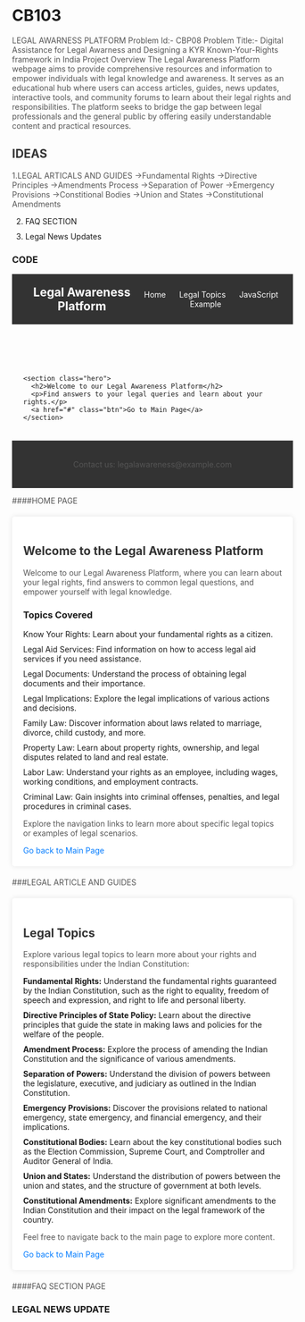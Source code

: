 # CB103
LEGAL AWARNESS PLATFORM
Problem Id:- CBP08 
Problem Title:- Digital Assistance for Legal Awarness and Designing a KYR Known-Your-Rights framework in India
Project Overview
The Legal Awareness Platform webpage aims to provide comprehensive
resources and information to empower individuals with legal knowledge and awareness.
It serves as an educational hub where users can access articles, guides, news updates,
interactive tools, and community forums to learn about their legal rights and responsibilities.
The platform seeks to bridge the gap between legal professionals and the general public by offering 
easily understandable content and practical resources.

## IDEAS
1.LEGAL ARTICALS AND GUIDES
->Fundamental Rights
->Directive Principles
->Amendments Process
->Separation of Power
->Emergency Provisions
->Constitional Bodies
->Union and States
->Constitutional Amendments

2. FAQ SECTION
3. Legal News Updates


### CODE


<!DOCTYPE html>
<html lang="en">
<head>
  <meta charset="UTF-8">
  <meta name="viewport" content="width=device-width, initial-scale=1.0">
  <title>Legal Awareness Platform</title>
  <style>
    
    body {
      font-family: Arial, sans-serif;
      margin: 0;
      padding: 0;
      background-color: #f4f4f4;
    }

    header {
      background-color: #333;
      color: #fff;
      padding: 20px;
      display: flex;
      justify-content: space-between;
      align-items: center;
    }

    .logo {
      margin: 0;
      font-size: 1.5em;
    }

    nav ul {
      list-style: none;
      padding: 0;
      margin: 0;
    }

    nav ul li {
      display: inline;
      margin-right: 20px;
    }

    nav ul li a {
      color: #fff;
      text-decoration: none;
      transition: color 0.3s ease;
    }

    nav ul li a:hover {
      color: #ffd700; 
    }

    main {
      padding: 20px;
    }

    footer {
      background-color: #333;
      color: #fff;
      text-align: center;
      padding: 20px;
    }

  
    iframe {
      border: none;
    }

    
    .hero {
      background-color: #fff;
      padding: 100px 0;
      text-align: center;
      box-shadow: 0 0 10px rgba(0, 0, 0, 0.1);
    }

    .hero h2 {
      font-size: 2.5em;
      margin-bottom: 20px;
    }

    .hero p {
      font-size: 1.2em;
      margin-bottom: 40px;
    }

    .btn {
      padding: 10px 20px;
      background-color: #333;
      color: #fff;
      text-decoration: none;
      border-radius: 5px;
      transition: background-color 0.3s ease, transform 0.3s ease; 
    }

    .btn:hover {
      background-color: #555;
      transform: scale(1.05); 
    }
  </style>
</head>
<body>
  
  <header>
    <h1 class="logo">Legal Awareness Platform</h1>
    <nav>
      <ul>
        <li><a href="home.html">Home</a></li>
        <li><a href="topics.html">Legal Topics</a></li>
        <li><a href="javascript.html">JavaScript Example</a></li>
      </ul>
    </nav>
  </header>

  
  <main>
    
    <section class="hero">
      <h2>Welcome to our Legal Awareness Platform</h2>
      <p>Find answers to your legal queries and learn about your rights.</p>
      <a href="#" class="btn">Go to Main Page</a>
    </section>
  </main>

  
  <footer>
    <p>Contact us: legalawareness@example.com</p>
  </footer>
</body>
</html>

####HOME PAGE
<!DOCTYPE html>
<html lang="en">
<head>
  <meta charset="UTF-8">
  <meta name="viewport" content="width=device-width, initial-scale=1.0">
  <title>Home - Legal Awareness Platform</title>
  <style>
    
    body {
      font-family: Arial, sans-serif;
      margin: 0;
      padding: 0;
      background-color: #f4f4f4;
    }

    section {
      max-width: 800px;
      margin: 0 auto;
      padding: 20px;
      background-color: #fff;
      box-shadow: 0 0 10px rgba(0, 0, 0, 0.1);
      border-radius: 5px;
    }

    h2 {
      color: #333;
    }

    p {
      color: #555;
    }

    ul {
      list-style: none;
      padding: 0;
    }

    li {
      margin-bottom: 10px;
    }

    a {
      color: #007bff;
      text-decoration: none;
    }

    a:hover {
      text-decoration: underline;
    }
  </style>
</head>
<body>
  
  <section>
    <h2>Welcome to the Legal Awareness Platform</h2>
    <p>Welcome to our Legal Awareness Platform, where you can learn about your legal rights, find answers to common legal questions, and empower yourself with legal knowledge.</p>
    <h3>Topics Covered</h3>
    <ul>
      <li>Know Your Rights: Learn about your fundamental rights as a citizen.</li>
      <li>Legal Aid Services: Find information on how to access legal aid services if you need assistance.</li>
      <li>Legal Documents: Understand the process of obtaining legal documents and their importance.</li>
      <li>Legal Implications: Explore the legal implications of various actions and decisions.</li>
      <li>Family Law: Discover information about laws related to marriage, divorce, child custody, and more.</li>
      <li>Property Law: Learn about property rights, ownership, and legal disputes related to land and real estate.</li>
      <li>Labor Law: Understand your rights as an employee, including wages, working conditions, and employment contracts.</li>
      <li>Criminal Law: Gain insights into criminal offenses, penalties, and legal procedures in criminal cases.</li>
    </ul>
    <p>Explore the navigation links to learn more about specific legal topics or examples of legal scenarios.</p>
    <a href="index.html">Go back to Main Page</a>
  </section>
</body>
</html>


###LEGAL ARTICLE AND GUIDES
<!DOCTYPE html>
<html lang="en">
<head>
  <meta charset="UTF-8">
  <meta name="viewport" content="width=device-width, initial-scale=1.0">
  <title>Legal Topics - Legal Awareness Platform</title>
  <style>
    
    body {
      font-family: Arial, sans-serif;
      margin: 0;
      padding: 0;
      background-color: #f4f4f4;
    }

    section {
      max-width: 800px;
      margin: 20px auto;
      padding: 20px;
      background-color: #fff;
      box-shadow: 0 0 10px rgba(0, 0, 0, 0.1);
      border-radius: 5px;
    }

    h2 {
      color: #333;
    }

    p {
      color: #555;
    }

    ul {
      list-style: none;
      padding: 0;
    }

    li {
      margin-bottom: 10px;
    }

    a {
      color: #007bff;
      text-decoration: none;
    }

    a:hover {
      text-decoration: underline;
    }
  </style>
</head>
<body>
  
  <section>
    <h2>Legal Topics</h2>
    <p>Explore various legal topics to learn more about your rights and responsibilities under the Indian Constitution:</p>
    <ul>
      <li><strong>Fundamental Rights:</strong> Understand the fundamental rights guaranteed by the Indian Constitution, such as the right to equality, freedom of speech and expression, and right to life and personal liberty.</li>
      <li><strong>Directive Principles of State Policy:</strong> Learn about the directive principles that guide the state in making laws and policies for the welfare of the people.</li>
      <li><strong>Amendment Process:</strong> Explore the process of amending the Indian Constitution and the significance of various amendments.</li>
      <li><strong>Separation of Powers:</strong> Understand the division of powers between the legislature, executive, and judiciary as outlined in the Indian Constitution.</li>
      <li><strong>Emergency Provisions:</strong> Discover the provisions related to national emergency, state emergency, and financial emergency, and their implications.</li>
      <li><strong>Constitutional Bodies:</strong> Learn about the key constitutional bodies such as the Election Commission, Supreme Court, and Comptroller and Auditor General of India.</li>
      <li><strong>Union and States:</strong> Understand the distribution of powers between the union and states, and the structure of government at both levels.</li>
      <li><strong>Constitutional Amendments:</strong> Explore significant amendments to the Indian Constitution and their impact on the legal framework of the country.</li>
    </ul>
    <p>Feel free to navigate back to the main page to explore more content.</p>
    <a href="index.html">Go back to Main Page</a>
  </section>
</body>
</html>

####FAQ SECTION PAGE


### LEGAL NEWS UPDATE
   
